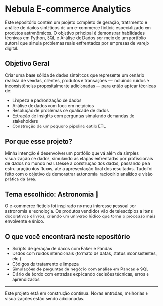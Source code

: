 # Nebula E-commerce Analytics

Este repositório contém um projeto completo de geração, tratamento e análise de dados sintéticos de um e-commerce fictício especializado em produtos astronômicos. O objetivo principal é demonstrar habilidades técnicas em Python, SQL e Análise de Dados por meio de um portfólio autoral que simula problemas reais enfrentados por empresas de varejo digital.

## Objetivo Geral

Criar uma base sólida de dados sintéticos que represente um cenário realista de vendas, clientes, produtos e transações — incluindo ruídos e inconsistências propositalmente adicionadas — para então aplicar técnicas de:

- Limpeza e padronização de dados
- Análise de dados com foco em negócios
- Resolução de problemas de qualidade de dados
- Extração de insights com perguntas simulando demandas de stakeholders
- Construção de um pequeno pipeline estilo ETL

## Por que esse projeto?

Minha intenção é desenvolver um portfólio que vá além da simples visualização de dados, simulando as etapas enfrentadas por profissionais de dados no mundo real. Desde a construção dos dados, passando pela estruturação dos fluxos, até a apresentação final dos resultados. Tudo foi feito com o objetivo de demonstrar autonomia, raciocínio analítico e visão prática da área.

## Tema escolhido: Astronomia 🔭

O e-commerce fictício foi inspirado no meu interesse pessoal por astronomia e tecnologia. Os produtos vendidos vão de telescópios a itens decorativos e livros, criando um universo lúdico que torna o processo mais envolvente e único.

## O que você encontrará neste repositório

- Scripts de geração de dados com Faker e Pandas
- Dados com ruídos intencionais (formato de datas, status inconsistentes, etc.)
- Códigos de tratamento e limpeza
- Simulações de perguntas de negócio com análise em Pandas e SQL
- Diário de bordo com entradas explicando decisões técnicas, erros e aprendizados

---

Este projeto está em construção contínua. Novas entradas, melhorias e visualizações estão sendo adicionadas.
